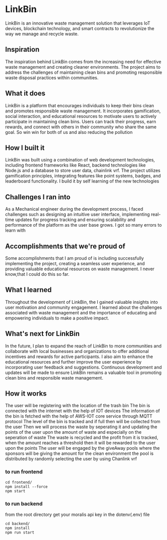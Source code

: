 # LinkBin
LinkBin is an innovative waste management solution that leverages IoT devices, blockchain technology, and smart contracts to revolutionize the way we manage and recycle waste.


## Inspiration

The inspiration behind LinkBin comes from the increasing need for effective waste management and creating cleaner environments. The project aims to address the challenges of maintaining clean bins and promoting responsible waste disposal practices within communities.

## What it does

LinkBin is a platform that encourages individuals to keep their bins clean and promotes responsible waste management. It incorporates gamification, social interaction, and educational resources to motivate users to actively participate in maintaining clean bins. Users can track their progress, earn rewards, and connect with others in their community who share the same goal. So win win for both of us and also reducing the pollution

## How I built it

LinkBin was built using a combination of web development technologies, including frontend frameworks like React, backend technologies like Node.js  and a database to store user data, chainlink vrf. The project utilizes gamification principles, integrating features like point systems, badges, and leaderboard functionality. I build it by self learning of the new technologies

## Challenges I ran into

As a Mechanical engineer during the development process, I faced challenges such as designing an intuitive user interface, implementing real-time updates for progress tracking and ensuring scalability and performance of the platform as the user base grows. I got so many errors to learn with

## Accomplishments that we're proud of

Some accomplishments that I am proud of is including successfully implementing the project, creating a seamless user experience, and providing valuable educational resources on waste management. I never know,that I could do this so far.

## What I learned

Throughout the development of LinkBin, the I gained valuable insights into user motivation and community engagement. I learned about the challenges associated with waste management and the importance of educating and empowering individuals to make a positive impact.

## What's next for LinkBin

In the future, I plan to expand the reach of LinkBin to more communities and collaborate with local businesses and organizations to offer additional incentives and rewards for active participants. I also aim to enhance the educational resources and further improve the user experience by incorporating user feedback and suggestions. Continuous development and updates will be made to ensure LinkBin remains a valuable tool in promoting clean bins and responsible waste management.


## How it works

The user will be registering with the location of the trash bin
The bin is connected with the internet with the help of IOT devices
The information of the bin is fetched with the help of AWS-IOT core service through MQTT protocol
The level of the bin is tracked and if full then will be collected from the user
Then we will process the waste by seperating it and updating the points of the user upon the amount of waste and especially on the seperation of waste 
The waste is recycled and the profit from it is tracked, when the amount reaches a threshold then it will be rewarded to the user upon the points
The user will be engaged by the giveAway pools where the sponsors will be giving the amount for the clean environment the pool is distributed by randomly selecting the user by using Chanlink vrf

### to run frontend

```
cd frontend/
npm install --force
npm start
```

### to run backend

from the root directory
get your moralis api key in the dotenv(.env) file

```
cd backend/
npm install
npm run start
```

